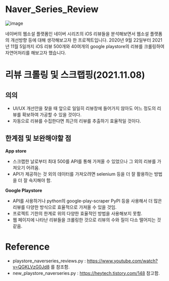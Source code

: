 # Naver_Series_Review
![image](https://user-images.githubusercontent.com/76740971/140657546-d710878b-2048-4bee-b956-fb4ef5601e85.png)

네이버의 웹소설 플랫폼인 네이버 시리즈의 iOS 리뷰들을 분석해보면서 웹소설 플랫폼의 개선방향 등에 대해 생각해보고자 한 프로젝트입니다.
2020년 9월 22일부터 2021년 11월 5일까지 iOS 리뷰 500개와 40여개의 google playstore의 리뷰를 크롤링하여 자연어처리를 해보고자 했습니다.

# 리뷰 크롤링 및 스크랩핑(2021.11.08)
## 의의
- UI/UX 개선안을 찾을 때 앞으로 일일히 리뷰창에 들어가지 않아도 어느 정도의 리뷰를 확보하여 가공할 수 있을 것이다.
- 자동으로 리뷰를 수집한다면 최근의 리뷰를 추출하기 효율적일 것이다.

##  한계점 및 보완해야할 점
**App store**
- 스크랩한 날로부터 최대 500를 API를 통해 가져올 수 있었으나 그 외의 리뷰를 가져오기 어려움.
- API가 제공하는 것 외의 데이터를 가져오려면 selenium 등을 더 잘 활용하는 방법을 더 잘 숙지해야 함.

**Google Playstore**
- API를 사용하거나 python의 google-play-scraper PyPI 등을 사용해서 더 많은 리뷰를 다양한 방식으로 효율적으로 가져올 수 있을 것임.
- 프로젝트 기한의 한계로 위의 다양한 효율적인 방법을 사용해보지 못함.
- 웹 페이지에 나타난 리뷰들을 크롤링한 것으로 리뷰의 수와 질이 다소 떨어지는 것 같음.

# Reference
- playstore_naverseries_reviews.py : https://www.youtube.com/watch?v=QGKLVzG0Jd8 를 참조함.
- new_playstore_naverseries.py : https://heytech.tistory.com/148 참고함.
